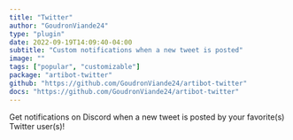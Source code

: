 ```yaml
---
title: "Twitter"
author: "GoudronViande24"
type: "plugin"
date: 2022-09-19T14:09:40-04:00
subtitle: "Custom notifications when a new tweet is posted"
image: ""
tags: ["popular", "customizable"]
package: "artibot-twitter"
github: "https://github.com/GoudronViande24/artibot-twitter"
docs: "https://github.com/GoudronViande24/artibot-twitter"
---
```


Get notifications on Discord when a new tweet is posted by your favorite(s) Twitter user(s)!
